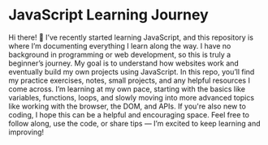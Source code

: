 # JavaScript Learning Journey <br />
Hi there! 👋 I’ve recently started learning JavaScript, and this repository is where I’m documenting everything I learn along the way. I have no background in programming or web development, so this is truly a beginner’s journey. My goal is to understand how websites work and eventually build my own projects using JavaScript. In this repo, you’ll find my practice exercises, notes, small projects, and any helpful resources I come across. I’m learning at my own pace, starting with the basics like variables, functions, loops, and slowly moving into more advanced topics like working with the browser, the DOM, and APIs. If you're also new to coding, I hope this can be a helpful and encouraging space. Feel free to follow along, use the code, or share tips — I’m excited to keep learning and improving!
